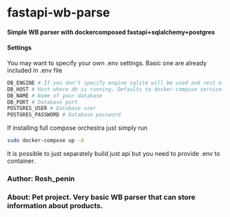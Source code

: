 # fastapi-wb-parse
#### Simple WB parser with dockercomposed fastapi+sqlalchemy+postgres

#### Settings
You may want to specify your own .env settings. Basic one are already included in .env file
```sh
DB_ENGINE # If you don't specify engine sqlite will be used and rest of the database related settings ignored.
DB_HOST # Host where db is running. Defaults to docker-compose service name
DB_NAME # Name of your database
DB_PORT # Database port
POSTGRES_USER # Database user
POSTGRES_PASSWORD # Database password
```
If installing full compose orchestra just simply run
```sh
sudo docker-compose up -d
```
It is possible to just separately build just api but you need to provide .env to container.

### Author: Rosh_penin
### About: Pet project. Very basic WB parser that can store information about products.
